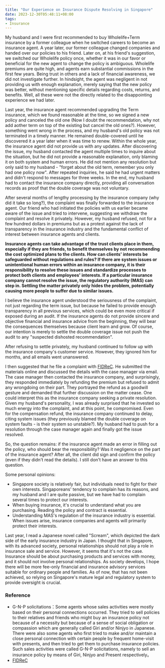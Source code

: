 ```yaml
---
title: "Our Experience on Insurance Dispute Resolving in Singapore"
date: 2023-12-30T05:48:11+08:00
tags: 
- Insurance
---
```


My husband and I were first recommended to buy Wholelife+Term insurance by a former colleague when he switched careers to become an insurance agent. A year later, our former colleague changed companies and handed over our policies to his friend. Later on, at his friend's suggestion, we switched our Wholelife policy once, whether it was in our favor or beneficial for the new agent to change the policy is ambiguous. Wholelife premiums are quite high, and agents earn substantial commissions in the first few years. Being trust in others and a lack of financial awareness, we did not investigate further. In hindsight, the agent was negligent in not providing us with enough explanation, merely saying that the new policy was better, without mentioning specific details regarding costs, returns, and benefits. Well, all these were not the directly related to the disappointing experience we had later.

Last year, the insurance agent recommended upgrading the Term insurance, which we found reasonable at the time, so we signed a new policy and canceled the old one (Now I doubt the recommendation, why not add aother term on top of the existing but cancel the old ones?). However, something went wrong in the process, and my husband's old policy was not terminated in a timely manner. He remained double-covered until he discovered it a year later when it was time to renew. Within the whole year, the insurance agent did not provide us with any updates. After discovering the issue, my husband contacted the agent multiple times to inquire about the situation, but he did not provide a reasonable explanation, only blaming it on both system and human errors. He did not mention any resolution but only said to my husband - "forget about the old term, remember you only had one policy now". After repeated inquiries, he said he had urgent matters and didn't respond to messages for three weeks. In the end, my husband had to contact the insurance company directly, providing all conversation records as proof that the double coverage was not voluntary.

After several months of lengthy processing by the insurance company (why did it take so long?), the complaint was finally forwarded to the insurance agent. Our friend who had initiated the policies with us earlier became aware of the issue and tried to intervene, suggesting we withdraw the complaint and resolve it privately. However, my husband refused, not for a few hundred dollars in premiums but as a protest against the lack of transparency in the insurance industry and the fundamental conflict of interest between insurance agents and clients.

**Insurance agents can take advantage of the trust clients place in them, especially if they are friends, to benefit themselves by not recommending the cost optimized plans to the clients. How can clients' interests be safeguarded without regulations and rules? If there are system issues or unintentional human errors within an insurance company, it is their responsibility to resolve these issues and standardize processes to protect both clients and employees' interests. If a particular insurance company cannot resolve the issue, the regulatory authority (MAS) can step in. Settling the matter privately only hides the problem, potentially causing more people to suffer due to similar issues.**

I believe the insurance agent understood the seriousness of the complaint, not just regarding the term issue, but because he failed to provide enough transparency in all previous services, which could be even more critical if exposed during an audit. If the insurance agents do not provide sincere and objective financial and insurance advice from the beginning, they will bear the consequences themselves because client learn and grow. Of course, our intention is merely to settle the double coverage issue not push the audit to any "suspected dishosted recommendation".

After refusing to settle privately, my husband continued to follow up with the insurance company's customer service. However, they ignored him for months, and all emails went unanswered.

I then suggested that he file a complaint with [FIDReC](https://www.fidrec.com.sg/). He submitted the materials online and discussed the details with the case manager via email. The case manager then contacted the insurance company, and surprisingly, they responded immediately by refunding the premium but refused to admit any wrongdoing on their part. They portrayed the refund as a goodwill gesture and demanded that further discussion on the matter cease. One could interpret this as the insurance company seeking a private resolution. Given my husband's personality, I was already surprised that he invested so much energy into the complaint, and at this point, he compromised. Even for the compensation refund, the insurance company continued to delay, citing system issues (they previously blamed the double coverage on system faults - is their system so unstable?). My husband had to push for a resolution through the case manager again and finally got the issue resolved.

So, the question remains: if the insurance agent made an error in filling out the policy, who should bear the responsibility? Was it negligence on the part of the insurance agent? After all, the client did sign and confirm the policy (even if they didn't read the details). I still don't have an answer to this question.

Some personal opinions:
- Singapore society is relatively fair, but individuals need to fight for their own interests. Singaporeans' tendency to complain has its reasons, and my husband and I are quite passive, but we have had to complain several times to protect our interests.
- When buying insurance, it's crucial to understand what you are purchasing. Reading the policy and contract is essential.
- Understanding MAS's regulation of the insurance industry is essential. When issues arise, insurance companies and agents will primarily protect their interests.

Last year, I read a Japanese novel called "Scream", which depicted the dark side of the early insurance industry in Japan. I thought that in Singapore, with its advanced society, personal relationships should not play a role in insurance sale and service. However, it seems that it's not the case. Insurance should be about purchasing products and services with money, and it should not involve personal relationships. As society develops, I hope there will be more fee-only financial and insurance advisory services suitable for ordinary people and families. As of now, that has not been achieved, so relying on Singapore's mature legal and regulatory system to provide oversight is crucial.

### Reference

- G-N-P solicitations：Some agents whose sales activities were mostly based on their personal connections occurred. They tried to sell policies to their relatives and friends who might buy an insurance policy not because of a necessity but because of a sense of social obligation or compassion which are generally called Giri and/or Ninjyo in Japanese. There were also some agents who first tried to make and/or maintain a close personal connection with certain people by frequent home-visit with presents, and then tried to get them to purchase insurance policies. Such sales activities were called G-N-P solicitations, namely to sell an insurance policy by means of Giri, Ninjyo and Present respectively。
- [FIDReC](https://www.fidrec.com.sg/)